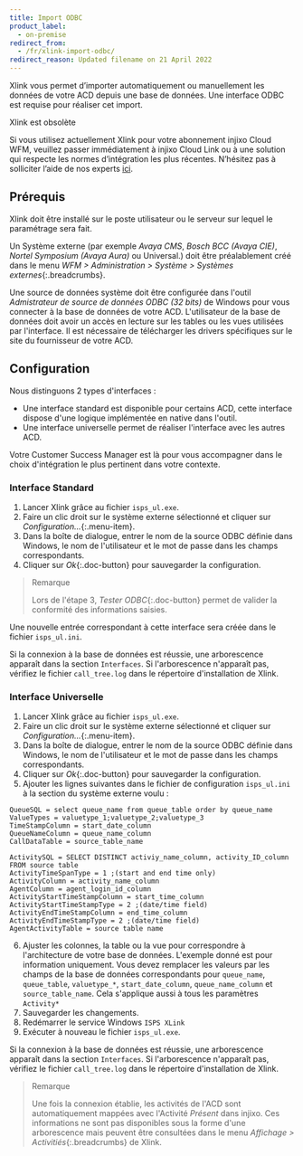 ```yaml
---
title: Import ODBC
product_label:
  - on-premise
redirect_from:
  - /fr/xlink-import-odbc/
redirect_reason: Updated filename on 21 April 2022
---
```


Xlink vous permet d’importer automatiquement ou manuellement les données de votre ACD depuis une base de données. Une interface ODBC est requise pour réaliser cet import.

<div markdown="1" class="hint-box-default hint-box-red">

Xlink est obsolète

Si vous utilisez actuellement Xlink pour votre abonnement injixo Cloud WFM, veuillez passer immédiatement à injixo Cloud Link ou à une solution qui respecte les normes d’intégration les plus récentes. N’hésitez pas à solliciter l’aide de nos experts [ici](https://www.injixo.com/fr/contact/).

</div>

## Prérequis

Xlink doit être installé sur le poste utilisateur ou le serveur sur lequel le paramétrage sera fait.

Un Système externe (par exemple _Avaya CMS_, _Bosch BCC (Avaya CIE)_, _Nortel Symposium (Avaya Aura)_ ou Universal.) doit être préalablement créé dans le menu _WFM > Administration > Système > Systèmes externes_{:.breadcrumbs}.

Une source de données système doit être configurée dans l'outil _Admistrateur de source de données ODBC (32 bits)_ de Windows pour vous connecter à la base de données de votre ACD. L'utilisateur de la base de données doit avoir un accès en lecture sur les tables ou les vues utilisées par l'interface.
Il est nécessaire de télécharger les drivers spécifiques sur le site du fournisseur de votre ACD.

## Configuration

Nous distinguons 2 types d'interfaces :

- Une interface standard est disponible pour certains ACD, cette interface dispose d'une logique implémentée en native dans l'outil.
- Une interface universelle permet de réaliser l'interface avec les autres ACD.

Votre Customer Success Manager est là pour vous accompagner dans le choix d'intégration le plus pertinent dans votre contexte.

### Interface Standard

1. Lancer Xlink grâce au fichier `isps_ul.exe`.
2. Faire un clic droit sur le système externe sélectionné et cliquer sur _Configuration..._{:.menu-item}.
3. Dans la boîte de dialogue, entrer le nom de la source ODBC définie dans Windows, le nom de l'utilisateur et le mot de passe dans les champs correspondants.
4. Cliquer sur _Ok_{:.doc-button} pour sauvegarder la configuration.

> Remarque
>
> Lors de l'étape 3, _Tester ODBC_{:.doc-button} permet de valider la conformité des informations saisies.

Une nouvelle entrée correspondant à cette interface sera créée dans le fichier `isps_ul.ini`.

Si la connexion à la base de données est réussie, une arborescence apparaît dans la section `Interfaces`. Si l'arborescence n'apparaît pas, vérifiez le fichier `call_tree.log` dans le répertoire d'installation de Xlink.

### Interface Universelle

1. Lancer Xlink grâce au fichier `isps_ul.exe`.
2. Faire un clic droit sur le système externe sélectionné et cliquer sur _Configuration..._{:.menu-item}.
3. Dans la boîte de dialogue, entrer le nom de la source ODBC définie dans Windows, le nom de l'utilisateur et le mot de passe dans les champs correspondants.
4. Cliquer sur _Ok_{:.doc-button} pour sauvegarder la configuration.
5. Ajouter les lignes suivantes dans le fichier de configuration `isps_ul.ini` à la section du système externe voulu :

```
QueueSQL = select queue_name from queue_table order by queue_name
ValueTypes = valuetype_1;valuetype_2;valuetype_3
TimeStampColumn = start_date_column
QueueNameColumn = queue_name_column
CallDataTable = source_table_name

ActivitySQL = SELECT DISTINCT activiy_name_column, activity_ID_column FROM source table
ActivityTimeSpanType = 1 ;(start and end time only)
ActivityColumn = activity_name_column
AgentColumn = agent_login_id_column
ActivityStartTimeStampColumn = start_time_column
ActivityStartTimeStampType = 2 ;(date/time field)
ActivityEndTimeStampColumn = end_time_column
ActivityEndTimeStampType = 2 ;(date/time field)
AgentActivityTable = source table name
```

6. Ajuster les colonnes, la table ou la vue pour correspondre à l'architecture de votre base de données. L'exemple donné est pour information uniquement. Vous devez remplacer les valeurs par les champs de la base de données correspondants pour `queue_name`, `queue_table`, `valuetype_*`, `start_date_column`, `queue_name_column` et `source_table_name`. Cela s'applique aussi à tous les paramètres `Activity*`
7. Sauvegarder les changements.
8. Redémarrer le service Windows `ISPS XLink`
9. Exécuter à nouveau le fichier `isps_ul.exe`.

Si la connexion à la base de données est réussie, une arborescence apparaît dans la section `Interfaces`. Si l'arborescence n'apparaît pas, vérifiez le fichier `call_tree.log` dans le répertoire d'installation de Xlink.

> Remarque
>
> Une fois la connexion établie, les activités de l'ACD sont automatiquement mappées avec l'Activité _Présent_ dans injixo. Ces informations ne sont pas disponibles sous la forme d'une arborescence mais peuvent être consultées dans le menu _Affichage > Activitiés_{:.breadcrumbs} de Xlink.
